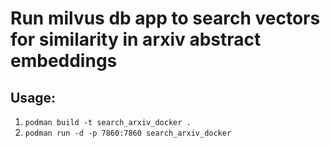 # Run milvus db app to search vectors for similarity in arxiv abstract embeddings

## Usage:
1. `podman build -t search_arxiv_docker .`
2. `podman run -d -p 7860:7860 search_arxiv_docker`
